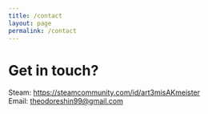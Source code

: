 ```yaml
---
title: /contact
layout: page
permalink: /contact
---
```


# Get in touch?

Steam: <a href="https://steamcommunity.com/id/art3misAKmeister">https://steamcommunity.com/id/art3misAKmeister</a><br>
Email: <a href="theodoreshin99@gmail.com">theodoreshin99@gmail.com</a>

<br /><br />
